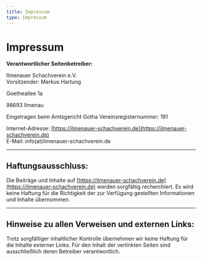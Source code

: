 ```yaml
---
title: Impressum    
type: Impressum
---
```


# Impressum

**Verantwortlicher Seitenbetreiber:**

Ilmenauer Schachverein e.V.  
Vorsitzender: Markus Hartung  

Goetheallee 1a  

98693 Ilmenau  

Eingetragen beim Amtsgericht Gotha Vereinsregisternummer: 191  

Internet-Adresse: [https://ilmenauer-schachverein.de](https://ilmenauer-schachverein.de)  
E-Mail: info(at)ilmenauer-schachverein.de  

---

## Haftungsausschluss:

Die Beiträge und Inhalte auf [https://ilmenauer-schachverein.de](https://ilmenauer-schachverein.de) werden sorgfältig recherchiert. Es wird keine Haftung für die Richtigkeit der zur Verfügung gestellten Informationen und Inhalte übernommen.

---

## Hinweise zu allen Verweisen und externen Links:

Trotz sorgfältiger inhaltlicher Kontrolle übernehmen wir keine Haftung für die Inhalte externer Links. Für den Inhalt der verlinkten Seiten sind ausschließlich deren Betreiber verantwortlich.
